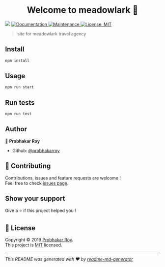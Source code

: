 <h1 align="center">Welcome to meadowlark 👋</h1>
<p>
  <img src="https://img.shields.io/badge/version-0.0.1-blue.svg?cacheSeconds=2592000" />
  <a href="https://github.com/probhakarroy/meadowlark#readme">
    <img alt="Documentation" src="https://img.shields.io/badge/documentation-yes-brightgreen.svg" target="_blank" />
  </a>
  <a href="https://github.com/probhakarroy/meadowlark/graphs/commit-activity">
    <img alt="Maintenance" src="https://img.shields.io/badge/Maintained%3F-yes-green.svg" target="_blank" />
  </a>
  <a href="https://github.com/probhakarroy/meadowlark/blob/master/LICENSE">
    <img alt="License: MIT" src="https://img.shields.io/badge/License-MIT-yellow.svg" target="_blank" />
  </a>
</p>

> site for meadowlark travel agency

## Install

```sh
npm install
```

## Usage

```sh
npm run start
```

## Run tests

```sh
npm run test
```

## Author

👤 **Probhakar Roy**

* Github: [@probhakarroy](https://github.com/probhakarroy)

## 🤝 Contributing

Contributions, issues and feature requests are welcome !<br />Feel free to check [issues page](https://github.com/probhakarroy/meadowlark/issues).

## Show your support

Give a ⭐️ if this project helped you !

## 📝 License

Copyright © 2019 [Probhakar Roy](https://github.com/probhakarroy).<br />
This project is [MIT](https://github.com/probhakarroy/meadowlark/blob/master/LICENSE) licensed.

***
_This README was generated with ❤️ by [readme-md-generator](https://github.com/kefranabg/readme-md-generator)_